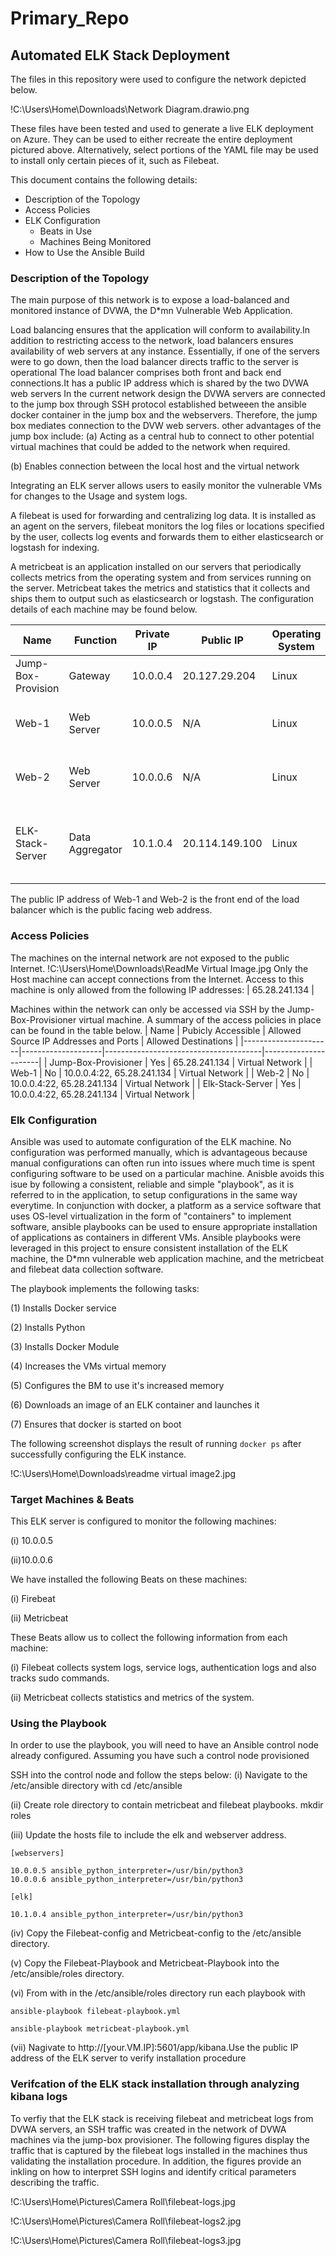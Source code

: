 # Primary_Repo
## Automated ELK Stack Deployment

The files in this repository were used to configure the network depicted below.

!C:\Users\Home\Downloads\Network Diagram.drawio.png

These files have been tested and used to generate a live ELK deployment on Azure. They can be used to either recreate the entire deployment pictured above. Alternatively, select portions of the YAML file may be used to install only certain pieces of it, such as Filebeat.


This document contains the following details:
- Description of the Topology
- Access Policies
- ELK Configuration
  - Beats in Use
  - Machines Being Monitored
- How to Use the Ansible Build


### Description of the Topology

The main purpose of this network is to expose a load-balanced and monitored instance of DVWA, the D*mn Vulnerable Web Application.

Load balancing ensures that the application will  conform to availability.In addition to restricting access to the network, load balancers ensures availability of web servers at any instance. 
Essentially, if one of the servers were to go down, then the load balancer directs traffic to the server is operational
The load balancer comprises both front and back end connections.It has a public IP address which is shared by the two DVWA web servers 
In the current network design the DVWA servers are connected to the jump box through SSH protocol established betweeen the ansible docker container in the jump box and the webservers.
Therefore, the jump box mediates connection to the DVW web servers. 
other advantages of the jump box include:
(a) Acting as a  central hub to connect to other potential virtual machines that could be added to the network when required.

(b) Enables connection between the local host and the virtual network 

Integrating an ELK server allows users to easily monitor the vulnerable VMs for changes to the Usage  and system logs.

A filebeat is used for forwarding and centralizing log data. It is installed as an agent on the servers, filebeat monitors the log files or locations specified by the user, collects log events and forwards them to
either elasticsearch or logstash for indexing. 


A metricbeat is an application installed on our servers that periodically collects metrics from the operating system and  from services running on the server.
Metricbeat takes the metrics and statistics that it collects and ships them to output such as elasticsearch or logstash.
The configuration details of each machine may be found below.

| Name               | Function        | Private IP | Public IP      | Operating System | Docker Containers   | Container Function                       |
|--------------------|-----------------|------------|----------------|------------------|---------------------|------------------------------------------|
| Jump-Box-Provision | Gateway         | 10.0.0.4   | 20.127.29.204  | Linux            | Inspiring_Willamson | Ansible, SSH, Gateway                    |
| Web-1              | Web Server      | 10.0.0.5   | N/A            | Linux            | dvwa                | Host D*mn Vulnerable Web App             |
| Web-2              | Web Server      | 10.0.0.6   | N/A            | Linux            | dvwa                | Host D*mn Vulnerable Web App             |
| ELK-Stack-Server   | Data Aggregator | 10.1.0.4   | 20.114.149.100 | Linux            | elk                 | Host Elastic Search, Logstash and Kibana |

The public IP address of Web-1 and Web-2 is the front end of the load balancer which is the public facing web address.
### Access Policies

The machines on the internal network are not exposed to the public Internet. 
!C:\Users\Home\Downloads\ReadMe Virtual Image.jpg
Only the Host machine can accept connections from the Internet. Access to this machine is only allowed from the following IP addresses:
| 65.28.241.134 |


Machines within the network can only be accessed via SSH by the Jump-Box-Provisioner virtual machine.
A summary of the access policies in place can be found in the table below.
| Name                 | Pubicly Accessible | Allowed Source IP Addresses and Ports | Allowed Destinations |
|----------------------|--------------------|---------------------------------------|----------------------|
| Jump-Box-Provisioner | Yes                | 65.28.241.134                         | Virtual Network      |
| Web-1                | No                 | 10.0.0.4:22, 65.28.241.134            | Virtual Network      |
| Web-2                | No                 | 10.0.0.4:22, 65.28.241.134            | Virtual Network      |
| Elk-Stack-Server     | Yes                | 10.0.0.4:22, 65.28.241.134            | Virtual Network      |


### Elk Configuration

Ansible was used to automate configuration of the ELK machine. No configuration was performed manually, which is advantageous because
manual configurations can often run into issues where much time is spent configuring software to be used on a particular machine.
Anisble avoids this isue by following a consistent, reliable and simple "playbook", as it is referred to in the application, 
to setup configurations in the same way everytime. In conjunction with docker, a platform as a service software that uses
OS-level virtualization in the form of "containers" to implement software, ansible playbooks can be used to ensure appropriate installation of applications as containers in different VMs.
Ansible playbooks were leveraged in this project to ensure consistent installation of the ELK machine, the D*mn vulnerable web application machine, and the metricbeat and filebeat data collection software.

The playbook implements the following tasks:

(1) Installs Docker service

(2) Installs Python

(3) Installs Docker Module

(4) Increases the VMs virtual memory

(5) Configures the BM to use it's increased memory

(6) Downloads an image of an ELK container and launches it

(7) Ensures that docker is started on boot 

The following screenshot displays the result of running `docker ps` after successfully configuring the ELK instance.

!C:\Users\Home\Downloads\readme virtual image2.jpg

### Target Machines & Beats

This ELK server is configured to monitor the following machines:

(i) 10.0.0.5

(ii)10.0.0.6

We have installed the following Beats on these machines:

(i) Firebeat

(ii) Metricbeat

These Beats allow us to collect the following information from each machine:

(i) Filebeat collects system logs, service logs, authentication logs and also tracks sudo commands.

(ii) Metricbeat collects statistics and metrics of the system.

### Using the Playbook

In order to use the playbook, you will need to have an Ansible control node already configured. Assuming you have such a control node provisioned 

SSH into the control node and follow the steps below:
(i) Navigate to the /etc/ansible directory with
	cd /etc/ansible
    
(ii) Create role directory to contain metricbeat and filebeat playbooks.
	mkdir roles
    
(iii) Update the hosts file to include the elk and webserver address.
	
    [webservers]
    
	10.0.0.5 ansible_python_interpreter=/usr/bin/python3
	10.0.0.6 ansible_python_interpreter=/usr/bin/python3
	
    [elk]
    
	10.1.0.4 ansible_python_interpreter=/usr/bin/python3
    
(iv) Copy the Filebeat-config and Metricbeat-config to the /etc/ansible directory.

(v) Copy the Filebeat-Playbook and Metricbeat-Playbook into the /etc/ansible/roles directory.

(vi) From with in the /etc/ansible/roles directory run each playbook with

	ansible-playbook filebeat-playbook.yml
    
	ansible-playbook metricbeat-playbook.yml
    
(vii) Nagivate to http://[your.VM.IP]:5601/app/kibana.Use the public IP address of the ELK server to verify installation procedure

### Verifcation of the ELK stack installation through analyzing kibana logs
To verfiy that the ELK stack is receiving filebeat and metricbeat logs from DVWA servers, an SSH traffic was created in the network of DVWA machines via the jump-box provisioner. 
The following figures display the traffic that is captured by the filebeat logs installed in the machines thus validating the installation procedure. In addition, the figures provide an inkling
on how to interpret SSH logins and identify critical parameters describing the traffic. 

!C:\Users\Home\Pictures\Camera Roll\filebeat-logs.jpg

!C:\Users\Home\Pictures\Camera Roll\filebeat-logs2.jpg

!C:\Users\Home\Pictures\Camera Roll\filebeat-logs3.jpg
